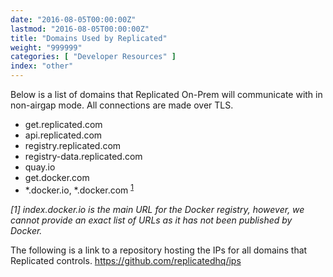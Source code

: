 ```yaml
---
date: "2016-08-05T00:00:00Z"
lastmod: "2016-08-05T00:00:00Z"
title: "Domains Used by Replicated"
weight: "999999"
categories: [ "Developer Resources" ]
index: "other"
---
```


Below is a list of domains that Replicated On-Prem will communicate with in non-airgap mode. All connections are made over TLS.

- get.replicated.com
- api.replicated.com
- registry.replicated.com
- registry-data.replicated.com
- quay.io
- get.docker.com
- *.docker.io, *.docker.com <sup>[1](#dockerio)</sup>

*<a name="dockerio">[1]</a> index.docker.io is the main URL for the Docker registry, however, we cannot provide an exact list of URLs as it has not been published by Docker.*

The following is a link to a repository hosting the IPs for all domains that Replicated controls.
https://github.com/replicatedhq/ips
